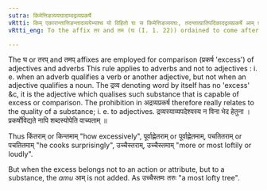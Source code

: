 ```yaml
---
sutra: किमेत्तिङव्ययघादाम्वद्रव्यप्रकर्षे
vRtti: किम् एकारान्तात्तिङन्तादव्ययेभ्यश्च यो विहितो घः स किमेत्तिङव्ययघः, तदन्तात्प्रातिपदिकादद्रव्यप्रकर्षे आम् प्रत्ययो भवति ॥
vRtti_eng: To the affix तर and तम (घ (I. 1. 22)) ordained to come after the word किम् (V. 3. 55) or after a word ending in ए (VI. 3. 17) or after a finite verb (V. 3. 56), (V. 3. 57) or after an indeclinable, is added the affix _am_ (आम्), but not if the excess belongs to a substance (and not to an action or quality).

---
```

The घ or तरप् and तमप् affixes are employed for comparison (प्रकर्ष 'excess') of adjectives and adverbs This rule applies to adverbs and not to adjectives : i. e. when an adverb qualifies a verb or another adjective, but not when an adjective qualifies a noun. The द्रव्य denoting word by itself has no 'excess' &c, it is the adjective which qualises such substance that is capable of excess or comparison. The prohibition in अद्रव्यप्रकर्ष therefore really relates to the quality of a substance; i. e. to adjectives. द्रव्यस्याव्यपदेश्यस्य न विना भेद हेतुना । प्रकर्षोविद्यते नापि शब्दस्योपेति वाच्यताम् ॥

Thus किंतराम् or किन्तमाम् "how excessively", पूर्वाह्णेतराम् or पूर्वाह्णेतमाम्, पचतितराम् or पचतितमाम् "he cooks surprisingly", उच्चैस्तराम्, उच्चैस्तमाम् "more or most loftily or loudly".

But when the excess belongs not to an action or attribute, but to a substance, the _amu_ आम्  is not added. As उच्चैस्तमः तरुः "a most lofty tree".